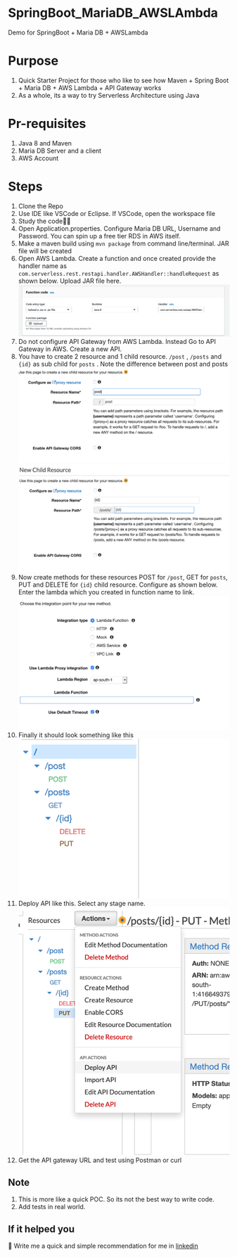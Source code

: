 # SpringBoot_MariaDB_AWSLAmbda
Demo for SpringBoot + Maria DB + AWSLambda
# Purpose

 1. Quick Starter Project for those who like to see how Maven + Spring Boot + Maria DB + AWS Lambda + API Gateway works
 2. As a whole, its a way to try Serverless Architecture using Java

# Pr-requisites

 1. Java 8 and Maven
 2. Maria DB Server and a client
 3. AWS Account
 
 # Steps
 1. Clone the Repo
 5. Use IDE like VSCode or Eclipse. If VSCode, open the workspace file
 6. Study the code🤷‍♂️
 7. Open Application.properties. Configure Maria DB URL, Username and Password. You can spin up a free tier RDS in AWS itself.
 8. Make a maven build using `mvn package` from command line/terminal. JAR file will be created
 9. Open AWS Lambda. Create a function and once created provide the handler name as `com.serverless.rest.restapi.handler.AWSHandler::handleRequest` as shown below. Upload JAR file here.
 ![LambdaHandler](screenshots/LambdaHandler.png)
 10. Do not configure API Gateway from AWS Lambda. Instead Go to API Gateway in AWS. Create a new API. 
 11. You have to create 2 resource and 1 child resource. `/post` , `/posts` and `{id}` as sub child for `posts` . Note the difference between post and posts
 ![Create Resource](screenshots/CreateResource.png)
 ![Configure Path parameter](screenshots/ConfiguringPathParameter.png)
 12. Now create methods for these resources POST for `/post`, GET for `posts`, PUT and DELETE for `{id}` child resource. Configure as shown below. Enter the lambda which you created in function name to link.
 ![enter image description here](screenshots/MapResourceAndLambda.png)
 13. Finally it should look something like this
 ![Final look](screenshots/FinalAPIStage.png)
 14. Deploy API like this. Select any stage name.
 ![Deploy](screenshots/DeployApi.png)
 15. Get the API gateway URL and test using Postman or curl
 

## Note

 1. This is more like a quick POC. So its not the best way to write code.
 2. Add tests in real world.


## If it helped you
 :beers: Write me a quick and simple recommendation for me in [linkedin](https://in.linkedin.com/in/dhilipr)
